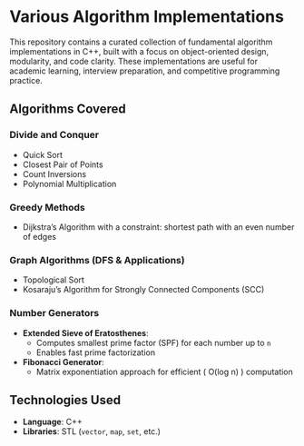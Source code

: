 # Various Algorithm Implementations

This repository contains a curated collection of fundamental algorithm implementations in C++, built with a focus on object-oriented design, modularity, and code clarity. These implementations are useful for academic learning, interview preparation, and competitive programming practice.

##  Algorithms Covered

###  Divide and Conquer
- Quick Sort
- Closest Pair of Points
- Count Inversions
- Polynomial Multiplication

###  Greedy Methods
- Dijkstra’s Algorithm with a constraint: shortest path with an even number of edges

###  Graph Algorithms (DFS & Applications)
- Topological Sort
- Kosaraju’s Algorithm for Strongly Connected Components (SCC)

###  Number Generators
- **Extended Sieve of Eratosthenes**:
  - Computes smallest prime factor (SPF) for each number up to `n`
  - Enables fast prime factorization
- **Fibonacci Generator**:
  - Matrix exponentiation approach for efficient \( O(log n) \) computation

##  Technologies Used
- **Language**: C++
- **Libraries**: STL (`vector`, `map`, `set`, etc.)
